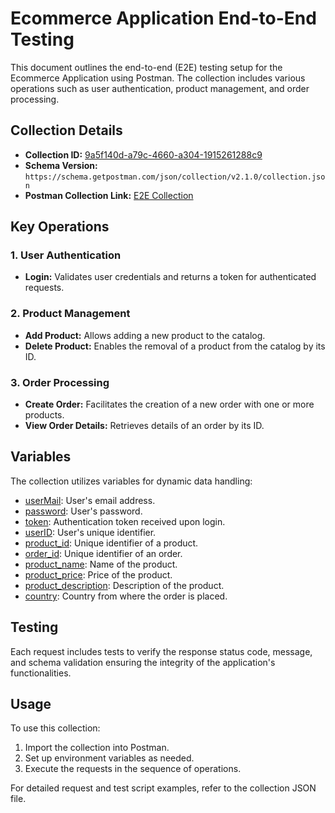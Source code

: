 # Ecommerce Application End-to-End Testing

This document outlines the end-to-end (E2E) testing setup for the Ecommerce Application using Postman. The collection includes various operations such as user authentication, product management, and order processing.

## Collection Details

- **Collection ID:** [9a5f140d-a79c-4660-a304-1915261288c9](file:///Users/ubhatia/Documents/PostmanAPIAutomation/Ecommerce%20Application/E2E_Ecommerce.postman_collection.json#3%2C19-3%2C19)
- **Schema Version:** `https://schema.getpostman.com/json/collection/v2.1.0/collection.json`
- **Postman Collection Link:** [E2E Collection](https://www.postman.com/martian-shuttle-783921/workspace/ecommercee2e/collection/25156113-9a5f140d-a79c-4660-a304-1915261288c9?action=share&creator=25156113&source=collection_link)

## Key Operations

### 1. User Authentication

- **Login:** Validates user credentials and returns a token for authenticated requests.

### 2. Product Management

- **Add Product:** Allows adding a new product to the catalog.
- **Delete Product:** Enables the removal of a product from the catalog by its ID.

### 3. Order Processing

- **Create Order:** Facilitates the creation of a new order with one or more products.
- **View Order Details:** Retrieves details of an order by its ID.

## Variables

The collection utilizes variables for dynamic data handling:

- [userMail](file:///Users/ubhatia/Documents/PostmanAPIAutomation/Ecommerce%20Application/E2E_Ecommerce.postman_collection.json#62%2C38-62%2C38): User's email address.
- [password](file:///Users/ubhatia/Documents/PostmanAPIAutomation/Ecommerce%20Application/E2E_Ecommerce.postman_collection.json#62%2C77-62%2C77): User's password.
- [token](file:///Users/ubhatia/Documents/PostmanAPIAutomation/Ecommerce%20Application/E2E_Ecommerce.postman_collection.json#147%2C19-147%2C19): Authentication token received upon login.
- [userID](file:///Users/ubhatia/Documents/PostmanAPIAutomation/Ecommerce%20Application/E2E_Ecommerce.postman_collection.json#161%2C20-161%2C20): User's unique identifier.
- [product_id](file:///Users/ubhatia/Documents/PostmanAPIAutomation/Ecommerce%20Application/E2E_Ecommerce.postman_collection.json#266%2C89-266%2C89): Unique identifier of a product.
- [order_id](file:///Users/ubhatia/Documents/PostmanAPIAutomation/Ecommerce%20Application/E2E_Ecommerce.postman_collection.json#262%2C42-262%2C42): Unique identifier of an order.
- [product_name](file:///Users/ubhatia/Documents/PostmanAPIAutomation/Ecommerce%20Application/E2E_Ecommerce.postman_collection.json#133%2C38-133%2C38): Name of the product.
- [product_price](file:///Users/ubhatia/Documents/PostmanAPIAutomation/Ecommerce%20Application/E2E_Ecommerce.postman_collection.json#129%2C15-129%2C15): Price of the product.
- [product_description](file:///Users/ubhatia/Documents/PostmanAPIAutomation/Ecommerce%20Application/E2E_Ecommerce.postman_collection.json#130%2C15-130%2C15): Description of the product.
- [country](file:///Users/ubhatia/Documents/PostmanAPIAutomation/Ecommerce%20Application/E2E_Ecommerce.postman_collection.json#426%2C19-426%2C19): Country from where the order is placed.

## Testing

Each request includes tests to verify the response status code, message, and schema validation ensuring the integrity of the application's functionalities.

## Usage

To use this collection:

1. Import the collection into Postman.
2. Set up environment variables as needed.
3. Execute the requests in the sequence of operations.

For detailed request and test script examples, refer to the collection JSON file.

